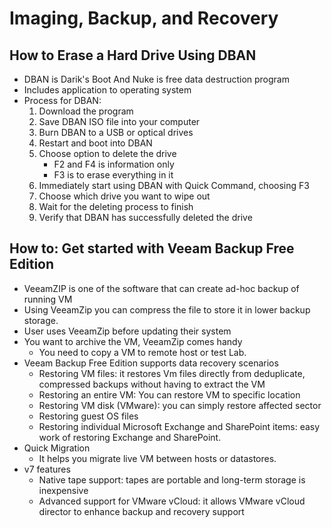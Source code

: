 # Imaging, Backup, and Recovery

## How to Erase a Hard Drive Using DBAN

- DBAN is Darik's Boot And Nuke is free data destruction program
- Includes application to operating system
- Process for DBAN:
    1. Download the program
    2. Save DBAN ISO file into your computer
    3. Burn DBAN to a USB or optical drives
    4. Restart and boot into DBAN
    5. Choose option to delete the drive
        - F2 and F4 is information only
        - F3 is to erase everything in it
    6. Immediately start using DBAN with Quick Command, choosing F3
    7. Choose which drive you want to wipe out
    8. Wait for the deleting process to finish
    9. Verify that DBAN has successfully deleted the drive

## How to: Get started with Veeam Backup Free Edition
- VeeamZIP is one of the software that can create ad-hoc backup of running VM
- Using VeeamZip you can compress the file to store it in lower backup storage.
- User uses VeeamZip before updating their system
- You want to archive the VM, VeeamZip comes handy
    - You need to copy a VM to remote host or test Lab.
- Veeam Backup Free Edition supports data recovery scenarios
    - Restoring VM files: it restores Vm files directly from deduplicate, compressed backups without having to extract the VM
    - Restoring an entire VM: You can restore VM to specific location
    - Restoring VM disk (VMware): you can simply restore affected sector
    - Restoring guest OS files
    - Restoring individual Microsoft Exchange and SharePoint items: easy work of restoring Exchange and SharePoint.
- Quick Migration
    - It helps you migrate live VM between hosts or datastores.
- v7 features
    - Native tape support: tapes are portable and long-term storage is inexpensive
    - Advanced support for VMware vCloud: it allows VMware vCloud director to enhance backup and recovery support
